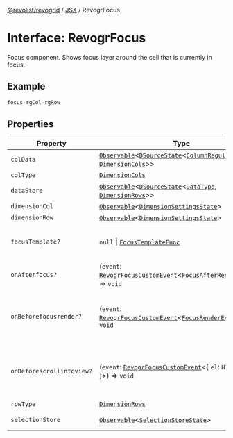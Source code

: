 [@revolist/revogrid](README.md) / [JSX](Namespace.JSX.md) / RevogrFocus

# Interface: RevogrFocus

Focus component. Shows focus layer around the cell that is currently in focus.

## Example

```ts
focus-rgCol-rgRow
```

## Properties

| Property | Type | Description | Defined in |
| ------ | ------ | ------ | ------ |
| `colData` | [`Observable`](TypeAlias.Observable.md)\<[`DSourceState`](TypeAlias.DSourceState.md)\<[`ColumnRegular`](Interface.ColumnRegular.md), [`DimensionCols`](TypeAlias.DimensionCols.md)\>\> | Column source | [src/components.d.ts:1844](https://github.com/revolist/revogrid/blob/6916c62aedeba77f36804fdc386f78e588e18412/src/components.d.ts#L1844) |
| `colType` | [`DimensionCols`](TypeAlias.DimensionCols.md) | Column type | [src/components.d.ts:1848](https://github.com/revolist/revogrid/blob/6916c62aedeba77f36804fdc386f78e588e18412/src/components.d.ts#L1848) |
| `dataStore` | [`Observable`](TypeAlias.Observable.md)\<[`DSourceState`](TypeAlias.DSourceState.md)\<[`DataType`](TypeAlias.DataType.md), [`DimensionRows`](TypeAlias.DimensionRows.md)\>\> | Data rows source | [src/components.d.ts:1852](https://github.com/revolist/revogrid/blob/6916c62aedeba77f36804fdc386f78e588e18412/src/components.d.ts#L1852) |
| `dimensionCol` | [`Observable`](TypeAlias.Observable.md)\<[`DimensionSettingsState`](Interface.DimensionSettingsState.md)\> | Dimension settings X | [src/components.d.ts:1856](https://github.com/revolist/revogrid/blob/6916c62aedeba77f36804fdc386f78e588e18412/src/components.d.ts#L1856) |
| `dimensionRow` | [`Observable`](TypeAlias.Observable.md)\<[`DimensionSettingsState`](Interface.DimensionSettingsState.md)\> | Dimension settings Y | [src/components.d.ts:1860](https://github.com/revolist/revogrid/blob/6916c62aedeba77f36804fdc386f78e588e18412/src/components.d.ts#L1860) |
| `focusTemplate?` | `null` \| [`FocusTemplateFunc`](TypeAlias.FocusTemplateFunc.md) | Focus template custom function. Can be used to render custom focus layer. | [src/components.d.ts:1864](https://github.com/revolist/revogrid/blob/6916c62aedeba77f36804fdc386f78e588e18412/src/components.d.ts#L1864) |
| `onAfterfocus?` | (`event`: [`RevogrFocusCustomEvent`](Interface.RevogrFocusCustomEvent.md)\<[`FocusAfterRenderEvent`](Interface.FocusAfterRenderEvent.md)\>) => `void` | Used to setup properties after focus was rendered | [src/components.d.ts:1868](https://github.com/revolist/revogrid/blob/6916c62aedeba77f36804fdc386f78e588e18412/src/components.d.ts#L1868) |
| `onBeforefocusrender?` | (`event`: [`RevogrFocusCustomEvent`](Interface.RevogrFocusCustomEvent.md)\<[`FocusRenderEvent`](Interface.FocusRenderEvent.md)\>) => `void` | Before focus render event. Can be prevented by event.preventDefault(). If preventDefault used slot will be rendered. | [src/components.d.ts:1872](https://github.com/revolist/revogrid/blob/6916c62aedeba77f36804fdc386f78e588e18412/src/components.d.ts#L1872) |
| `onBeforescrollintoview?` | (`event`: [`RevogrFocusCustomEvent`](Interface.RevogrFocusCustomEvent.md)\<\{ `el`: `HTMLElement`; \}\>) => `void` | Before focus changed verify if it's in view and scroll viewport into this view Can be prevented by event.preventDefault() | [src/components.d.ts:1876](https://github.com/revolist/revogrid/blob/6916c62aedeba77f36804fdc386f78e588e18412/src/components.d.ts#L1876) |
| `rowType` | [`DimensionRows`](TypeAlias.DimensionRows.md) | Row type | [src/components.d.ts:1880](https://github.com/revolist/revogrid/blob/6916c62aedeba77f36804fdc386f78e588e18412/src/components.d.ts#L1880) |
| `selectionStore` | [`Observable`](TypeAlias.Observable.md)\<[`SelectionStoreState`](TypeAlias.SelectionStoreState.md)\> | Selection, range, focus for selection | [src/components.d.ts:1884](https://github.com/revolist/revogrid/blob/6916c62aedeba77f36804fdc386f78e588e18412/src/components.d.ts#L1884) |
